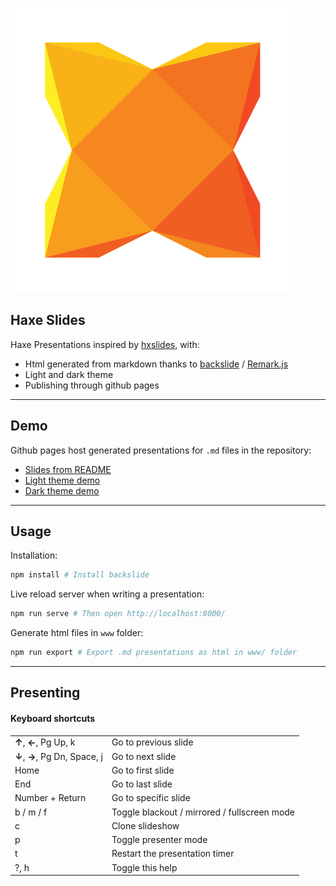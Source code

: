 ![Haxe logo](template/haxe-logo.svg)

## Haxe Slides

Haxe Presentations inspired by [hxslides](https://github.com/ncannasse/hxslides), with:

* Html generated from markdown thanks to [backslide](https://github.com/sinedied/backslide) / [Remark.js](https://github.com/gnab/remark)
* Light and dark theme
* Publishing through github pages

---

## Demo

Github pages host generated presentations for `.md` files in the repository:

* [Slides from README](https://klabz.github.io/haxe-slides/)
* [Light theme demo](https://klabz.github.io/haxe-slides/demo.html)
* [Dark theme demo](https://klabz.github.io/haxe-slides/demo-dark.html)

---

## Usage

Installation:

```sh
npm install # Install backslide
```

Live reload server when writing a presentation:

```sh
npm run serve # Then open http://localhost:8000/
```

Generate html files in `www` folder:

```sh
npm run export # Export .md presentations as html in www/ folder
```

---

## Presenting

#### Keyboard shortcuts

<table class="light-keys">
	<tbody>
		<tr>
			<td>
				<span class="key"><b>↑</b></span>,
				<span class="key"><b>←</b></span>,
				<span class="key">Pg Up</span>,
				<span class="key">k</span>
			</td>
			<td>Go to previous slide</td>
		</tr>
		<tr>
			<td>
				<span class="key"><b>↓</b></span>,
				<span class="key"><b>→</b></span>,
				<span class="key">Pg Dn</span>,
				<span class="key">Space</span>,
				<span class="key">j</span>
			</td>
			<td>Go to next slide</td>
		</tr>
		<tr>
			<td>
				<span class="key">Home</span>
			</td>
			<td>Go to first slide</td>
		</tr>
		<tr>
			<td>
				<span class="key">End</span>
			</td>
			<td>Go to last slide</td>
		</tr>
		<tr>
			<td>
				Number + <span class="key">Return</span>
			</td>
			<td>Go to specific slide</td>
		</tr>
		<tr>
			<td>
				<span class="key">b</span>&nbsp;/
				<span class="key">m</span>&nbsp;/
				<span class="key">f</span>
			</td>
			<td>Toggle blackout / mirrored / fullscreen mode</td>
		</tr>
		<tr>
			<td>
				<span class="key">c</span>
			</td>
			<td>Clone slideshow</td>
		</tr>
		<tr>
			<td>
				<span class="key">p</span>
			</td>
			<td>Toggle presenter mode</td>
		</tr>
		<tr>
			<td>
				<span class="key">t</span>
			</td>
			<td>Restart the presentation timer</td>
		</tr>
		<tr>
			<td>
				<span class="key">?</span>,
				<span class="key">h</span>
			</td>
			<td>Toggle this help</td>
		</tr>
	</tbody>
</table>
